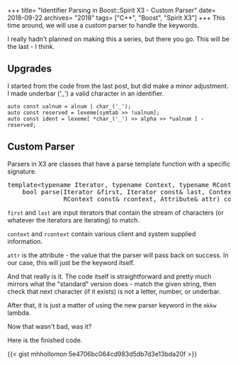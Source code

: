 +++
title= "Identifier Parsing in Boost::Spirit X3 - Custom Parser"
date= 2018-09-22
archives= "2018"
tags= ["C++", "Boost", "Spirit X3"]
+++
This time around, we will use a custom parser to handle the keywords.

I really hadn't planned on making this a series, but there you go. This will be the last - I think.

## Upgrades

I started from the code from the last post, but did make a minor adjustment. I made underbar ('_') a valid character in an identifier.

```
auto const ualnum = alnum | char_('_');
auto const reserved = lexeme[symtab >> !ualnum];
auto const ident = lexeme[ *char_('_') >> alpha >> *ualnum ] - reserved;
```

## Custom Parser

Parsers in X3 are classes that have a parse template function with a specific signature.
<pre>template&lt;typename Iterator, typename Context, typename RContext, typename Attribute&gt;
    bool parse(Iterator &amp;first, Iterator const&amp; last, Context const&amp; context,
               RContext const&amp; rcontext, Attribute&amp; attr) const
</pre>
`first` and `last` are input iterators that contain the stream of characters (or whatever the iterators are iterating) to match.

`context` and `rcontext` contain various client and system supplied information.

`attr` is the attribute - the value that the parser will pass back on success. In our case, this will just be the keyword itself.

And that really is it. The code itself is straightforward and pretty much mirrors what the "standard" version does - match the given string, then check that next character (if it exists) is not a letter, number, or underbar.

After that, it is just a matter of using the new parser keyword in the `mkkw` lambda.

Now that wasn't bad, was it?

Here is the finished code.

{{< gist mhhollomon 5e4706bc064cd983d5db7d3e13bda20f >}}
